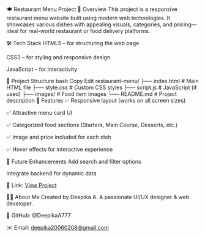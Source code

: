 🍽️ Restaurant Menu Project
📌 Overview
This project is a responsive restaurant menu website built using modern web technologies. It showcases various dishes with appealing visuals, categories, and pricing—ideal for real-world restaurant or food delivery platforms.

🛠️ Tech Stack
HTML5 – for structuring the web page

CSS3  – for styling and responsive design

JavaScript  – for interactivity

📁 Project Structure
bash
Copy
Edit
restaurant-menu/
├── index.html        # Main HTML file
├── style.css         # Custom CSS styles
├── script.js         # JavaScript (if used)
├── images/           # Food item images
└── README.md         # Project description
🎯 Features
✅ Responsive layout (works on all screen sizes)

✅ Attractive menu card UI

✅ Categorized food sections (Starters, Main Course, Desserts, etc.)

✅ Image and price included for each dish

✅ Hover effects for interactive experience

📌 Future Enhancements
Add search and filter options

Integrate backend for dynamic data

🔗 Link: [View Project](https://yourusername.github.io/restaurant-menu/)

🙋‍♀️ About Me
Created by Deepika A.
A passionate UI/UX designer & web developer.

🔗 GitHub: @DeepikaA777

✉️ Email: deepika20060208@gmail.com
